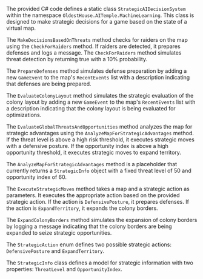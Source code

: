 The provided C# code defines a static class `StrategicAIDecisionSystem` within the namespace `OldestHouse.AITemple.MachineLearning`. This class is designed to make strategic decisions for a game based on the state of a virtual map.

The `MakeDecisionsBasedOnThreats` method checks for raiders on the map using the `CheckForRaiders` method. If raiders are detected, it prepares defenses and logs a message. The `CheckForRaiders` method simulates threat detection by returning true with a 10% probability.

The `PrepareDefenses` method simulates defense preparation by adding a new `GameEvent` to the map's `RecentEvents` list with a description indicating that defenses are being prepared.

The `EvaluateColonyLayout` method simulates the strategic evaluation of the colony layout by adding a new `GameEvent` to the map's `RecentEvents` list with a description indicating that the colony layout is being evaluated for optimizations.

The `EvaluateGlobalThreatsAndOpportunities` method analyzes the map for strategic advantages using the `AnalyzeMapForStrategicAdvantages` method. If the threat level is above a high risk threshold, it executes strategic moves with a defensive posture. If the opportunity index is above a high opportunity threshold, it executes strategic moves to expand territory.

The `AnalyzeMapForStrategicAdvantages` method is a placeholder that currently returns a `StrategicInfo` object with a fixed threat level of 50 and opportunity index of 60.

The `ExecuteStrategicMoves` method takes a map and a strategic action as parameters. It executes the appropriate action based on the provided strategic action. If the action is `DefensivePosture`, it prepares defenses. If the action is `ExpandTerritory`, it expands the colony borders.

The `ExpandColonyBorders` method simulates the expansion of colony borders by logging a message indicating that the colony borders are being expanded to seize strategic opportunities.

The `StrategicAction` enum defines two possible strategic actions: `DefensivePosture` and `ExpandTerritory`.

The `StrategicInfo` class defines a model for strategic information with two properties: `ThreatLevel` and `OpportunityIndex`.